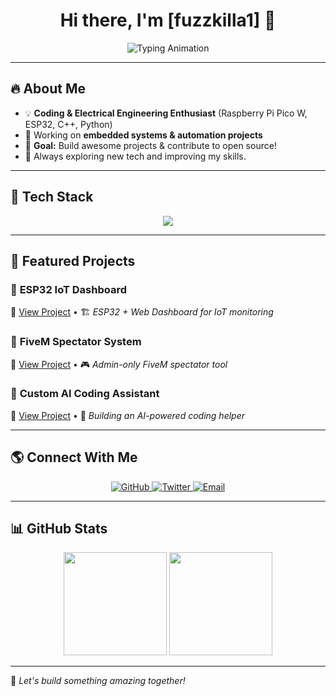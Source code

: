 <!-- Your GitHub Profile README -->

<h1 align="center">Hi there, I'm [fuzzkilla1] 👋</h1>

<p align="center">
  <img src="https://readme-typing-svg.herokuapp.com?font=Fira+Code&weight=500&pause=1000&color=00C8FF&center=true&width=435&lines=Developer+%7C+Electrical+Engineer;Raspberry+Pi+%7C+ESP32+Enthusiast;Always+learning+new+things!+%F0%9F%92%AA" alt="Typing Animation">
</p>

---

## 🔥 About Me
- 💡 **Coding & Electrical Engineering Enthusiast** (Raspberry Pi Pico W, ESP32, C++, Python)
- 🔧 Working on **embedded systems & automation projects**
- 🎯 **Goal:** Build awesome projects & contribute to open source!
- 🚀 Always exploring new tech and improving my skills.

---

## 🚀 Tech Stack
<p align="center">
  <img src="https://skillicons.dev/icons?i=python,arduino,raspberrypi" />
</p>

---

## 📂 Featured Projects
### 🔹 **ESP32 IoT Dashboard**
🔗 [View Project](https://github.com/yourusername/yourrepo) • 🏗 *ESP32 + Web Dashboard for IoT monitoring*

### 🔹 **FiveM Spectator System**
🔗 [View Project](https://github.com/yourusername/yourrepo) • 🎮 *Admin-only FiveM spectator tool*

### 🔹 **Custom AI Coding Assistant**
🔗 [View Project](https://github.com/yourusername/yourrepo) • 🤖 *Building an AI-powered coding helper*

---

## 🌎 Connect With Me
<p align="center">
  <a href="https://github.com/yourusername">
    <img src="https://img.shields.io/badge/GitHub-181717?style=for-the-badge&logo=github&logoColor=white" alt="GitHub">
  </a>
  <a href="https://twitter.com/yourhandle">
    <img src="https://img.shields.io/badge/Twitter-1DA1F2?style=for-the-badge&logo=twitter&logoColor=white" alt="Twitter">
  </a>
  <a href="mailto:your@email.com">
    <img src="https://img.shields.io/badge/Email-D14836?style=for-the-badge&logo=gmail&logoColor=white" alt="Email">
  </a>
</p>

---

## 📊 GitHub Stats
<p align="center">
  <img src="https://github-readme-stats.vercel.app/api?username=fuzzkilla1&show_icons=true&theme=tokyonight" height="165">
  <img src="https://github-readme-stats.vercel.app/api/top-langs/?username=fuzzkilla1&layout=compact&theme=tokyonight" height="165">
</p>

---

🚀 *Let's build something amazing together!*


